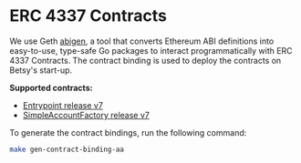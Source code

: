 # ERC 4337 Contracts

We use Geth [abigen](https://geth.ethereum.org/docs/developers/dapp-developer/native-bindings), a tool that converts Ethereum ABI definitions into easy-to-use, type-safe Go packages to interact programmatically with ERC 4337 Contracts. The contract binding is used to deploy the contracts on Betsy's start-up.

**Supported contracts:**
- [Entrypoint release v7](https://github.com/eth-infinitism/account-abstraction/blob/releases/v0.7/contracts/core/EntryPoint.sol)
- [SimpleAccountFactory release v7](https://github.com/eth-infinitism/account-abstraction/blob/releases/v0.7/contracts/samples/SimpleAccountFactory.sol)

To generate the contract bindings, run the following command:
```bash
make gen-contract-binding-aa
```